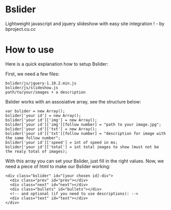 Bslider
=======

Lightweight javascript and jquery slideshow with easy site integration ! - by bproject.cu.cc

How to use
==========

Here is a quick explanation how to setup Bslider:

  First, we need a few files:
  
    bslider/js/jquery-1.10.2.min.js
    bslider/js/slideshow.js
    path/to/your/images + a description

  Bslider works with an assosiative array, see the structure below:
    
    var bslider = new Array();
    bslider['your id'] = new Array();
    bslider['your id']['img'] = new Array();
    bslider['your id']['img'][follow number] = "path to your image.jpg";
    bslider['your id']['txt'] = new Array();
    bslider['your id']['txt'][follow number] = "description for image with the same follow number";
    bslider['your id']['speed'] = int of speed in ms;
    bslider['your id']['total'] = int total images to show (must not be the realy total of images);
    
  With this array you can set your Bslider, just fill in the right values.
  Now, we need a piece of html to make our Bslider working:
  
    <div class="bslider" id="[your chosen id]-div">
      <div class="prev" id="prev"></div>
      <div class="next" id="next"></div>
      <div class="bullets" id="bullets"></div>
      <!-- and optional (if you need to use descriptions): -->
      <div class="text" id="text"></div>
    </div>


    
